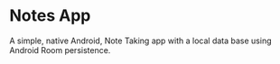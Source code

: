 # Notes App
A simple, native Android, Note Taking app with a local data base using Android Room persistence.
